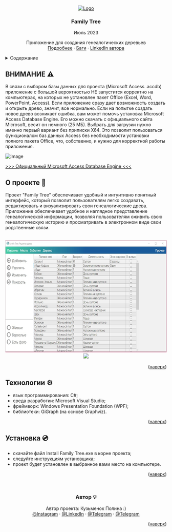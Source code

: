
<a name="readme-top"></a>

<!-- PROJECT LOGO -->
<br />
<div align="center">
  <a href="https://your-timer.vercel.app/">
    <img src="Family Tree/Family Tree/Assets/Images/icon.ico" alt="Logo" width="80" height="80">
  </a>

  <h3 align="center">Family Tree</h3>
  <p align="center">Июль 2023</p>

  <p align="center">
     Приложение для создания генеалогических деревьев
    <br />
    <a href="https://krabochki.github.io/Resume/family-tree.html">Подробнее</a>
    ·
    <a href="https://github.com/krabochki/FamilyTree/issues">Баги</a>
    ·
    <a href="https://www.linkedin.com/in/polina-kuzmenok-550449291">LinkedIn автора</a>
  </p>
</div>

<!-- TABLE OF CONTENTS -->
<details>
  <summary>Содержание</summary>
  <ol>
    <li><a href="#warning">Внимание</a></li>
    <li><a href="#about">О проекте</a></li>
    <li><a href="#stack">Технологии</a></li>
      <li><a href="#setup">Установка</a></li>
    <li><a href="#author">Автор</a></li>
  </ol>
</details>

<!-- ABOUT THE PROJECT -->

<a name="warning"></a>
## ВНИМАНИЕ ⚠

В связи с выбором базы данных для проекта (Microsoft Access .accdb) приложение с большой вероятностью НЕ запустится корректно на компьютерах, на которых не установлен пакет Office (Excel, Word, PowerPoint, Access). Если приложение сразу дает возможность создать и открыть древо, значит, все нормально. Если на попытке создать новое древо возникает ошибка, вам может помочь установка Microsoft Access Database Engine. Его можно скачать с официального сайта Microsoft, весит он немного (25 МБ). Выбрать для загрузки нужно именно первый вариант без приписки Х64. Это позволит пользоваться функционалом баз данных Access без необходимости установки полного пакета Office, что, собственно, и нужно для корректной работы приложения. 

![image](https://github.com/krabochki/FamilyTree/assets/117679964/7753e3c1-a4e1-4985-950b-f14117c3fcc5)

<a href="https://www.microsoft.com/en-us/download/details.aspx?id=13255 "/> >>> Официальный Microsoft Access Database Engine <<< </a>

<a name="about"></a>

## О проекте 📢

Проект "Family Tree" обеспечивает удобный и интуитивно понятный интерфейс, который позволит пользователям легко создавать, редактировать и визуализировать свои генеалогические древа. 
Приложение обеспечивает удобное и наглядное представление генеалогической информации, позволяя пользователям оживить свою генеалогическую историю и просматривать в электронном виде свои родственные связи.

<br>
<div align="center">
    <img src="readme-pic.jpg"  height="350">

</div>

<div align="center">
    <img src="https://github.com/krabochki/FamilyTree/assets/117679964/1adc38a9-78c2-4ce9-8a7b-334a1439a230"  height="800">

</div>


<p align="right">(<a href="#readme-top">наверх</a>)</p>

<a name="stack"></a>

## Технологии ⚙️

- язык программирования: C#;
- среда разработки: Microsoft Visual Studio;
- фреймворк: Windows Presentation Foundation (WPF);
- библиотеки: GiGraph (на основе Graphviz).

<p align="right">(<a href="#readme-top">наверх</a>)</p>


<a name="setup"></a>

## Установка 💿 

- скачайте файл Install Family Tree.exe в корне проекта;
- следуйте инструкциям установщика;
- проект будет установлен в выбранное вами место на компьютере.

<p align="right">(<a href="#readme-top">наверх</a>)</p>



<a name="author"></a>
<br>
<div align="center">

<h3 align="center"> Автор 💡</h3>



  <p align="center">
Автор проекта: Кузьменок Полина :)
    <br />
      <a href="https://instagram.com/krabochki">@Instagram</a>
    ·
    <a href="https://www.linkedin.com/in/polina-kuzmenok-550449291">@LinkedIn</a>
    ·
    <a href="https://t.me/krabochki">@Telegram</a>   
    ·
    <a href="https://vk.com/nanananana_come_on">@Telegram</a>
  </p>

<p align="right">(<a href="#readme-top">наверх</a>)</p>

</div>
